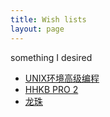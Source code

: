 ```yaml
---
title: Wish lists
layout: page
---
```


something I desired 

- [UNIX环境高级编程](http://www.amazon.cn/dp/B00KMR129E/)
- [HHKB PRO 2](http://www.amazon.com/Happy-Hacking-Keyboard-Professional2-White/dp/B000EXZ0V2)
- [龙珠](http://www.amazon.cn/%E9%BE%99%E7%8F%A0-%E9%B8%9F%E5%B1%B1%E6%98%8E/dp/B00F35ISB0)